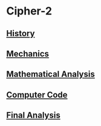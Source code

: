 # Cipher-2




## [History](history.md)
## [Mechanics](Mechanics.md)
## [Mathematical Analysis](mathematical_Analysis.md)
## [Computer Code](https://github.com/NicoleYoung01/Cipher-2/blob/Computer_code/Book%20Cipher_%20computer%20code.md)
## [Final Analysis](https://github.com/NicoleYoung01/Cipher-2/blob/main/Final%20Analysis.md)



